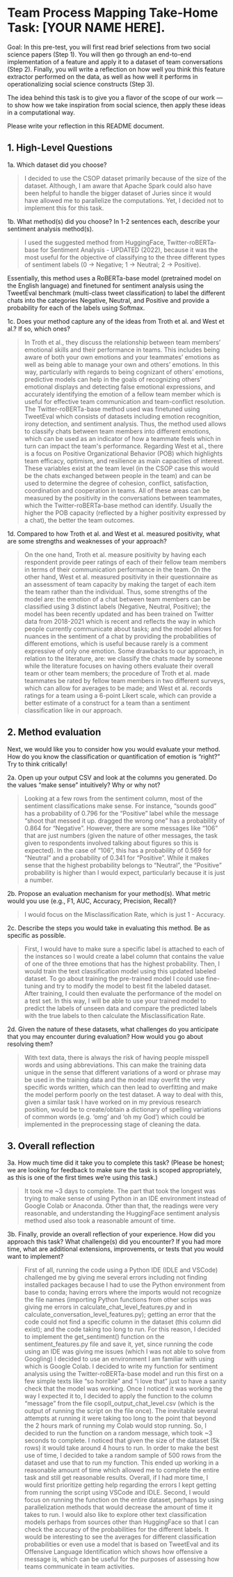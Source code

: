 # Team Process Mapping Take-Home Task: [YOUR NAME HERE].

Goal: In this pre-test, you will first read brief selections from two social science papers (Step 1). You will then go through an end-to-end implementation of a feature and apply it to a dataset of team conversations (Step 2). Finally, you will write a reflection on how well you think this feature extractor performed on the data, as well as how well it performs in operationalizing social science constructs (Step 3).

The idea behind this task is to give you a flavor of the scope of our work — to show how we take inspiration from social science, then apply these ideas in a computational way.

Please write your reflection in this README document.

## 1. High-Level Questions
1a. Which dataset did you choose?

> I decided to use the CSOP dataset primarily because of the size of the dataset. Although, I am aware that Apache Spark could also have been helpful to handle the bigger dataset of Juries since it would have allowed me to parallelize the computations. Yet, I decided not to implement this for this task.

1b. What method(s) did you choose? In 1-2 sentences each, describe your sentiment analysis method(s).

> I used the suggested method from HuggingFace, Twitter-roBERTa-base for Sentiment Analysis - UPDATED (2022), because it was the most useful for the objective of classifying to the three different types of sentiment labels (0 → Negative; 1 → Neutral; 2 → Positive). 

Essentially, this method uses a RoBERTa-base model (pretrained model on the English language) and finetuned for sentiment analysis using the TweetEval benchmark (multi-class tweet classification) to label the different chats into the categories Negative, Neutral, and Positive and provide a probability for each of the labels using Softmax.

1c. Does your method capture any of the ideas from Troth et al. and West et al.? If so, which ones?

> In Troth et al., they discuss the relationship between team members’ emotional skills and their performance in teams. This includes being aware of both your own emotions and your teammates’ emotions as well as being able to manage your own and others’ emotions. In this way, particularly with regards to being cognizant of others’ emotions, predictive models can help in the goals of recognizing others’ emotional displays and detecting false emotional expressions, and accurately identifying the emotion of a fellow team member which is useful for effective team communication and team-conflict resolution. The Twitter-roBERTa-base method used was finetuned using TweetEval which consists of datasets including emotion recognition, irony detection, and sentiment analysis. Thus, the method used allows to classify chats between team members into different emotions, which can be used as an indicator of how a teammate feels which in turn can impact the team's performance. Regarding West et al., there is a focus on Positive Organizational Behavior (POB) which highlights team efficacy, optimism, and resilience as main capacities of interest. These variables exist at the team level (in the CSOP case this would be the chats exchanged between people in the team) and can be used to determine the degree of cohesion, conflict, satisfaction, coordination and cooperation in teams. All of these areas can be measured by the positivity in the conversations between teammates, which the Twitter-roBERTa-base method can identify. Usually the higher the POB capacity (reflected by a higher positivity expressed by a chat), the better the team outcomes.

1d. Compared to how Troth et al. and West et al. measured positivity, what are some strengths and weaknesses of your approach?

> On the one hand, Troth et al. measure positivity by having each respondent provide peer ratings of each of their fellow team members in terms of their communication performance in the team. On the other hand, West et al. measured positivity in their questionnaire as an assessment of team capacity by making the target of each item the team rather than the individual. Thus, some strengths of the model are: the emotion of a chat between team members can be classified using 3 distinct labels (Negative, Neutral, Positive); the model has been recently updated and has been trained on Twitter data from 2018-2021 which is recent and reflects the way in which people currently communicate about tasks; and the model allows for nuances in the sentiment of a chat by providing the probabilities of different emotions, which is useful because rarely is a comment expressive of only one emotion. Some drawbacks to our approach, in relation to the literature, are: we classify the chats made by someone while the literature focuses on having others evaluate their overall team or other team members; the procedure of Troth et al. made teammates be rated by fellow team members in two different surveys, which can allow for averages to be made; and West et al. records ratings for a team using a 6-point Likert scale, which can provide a better estimate of a construct for a team than a sentiment classification like in our approach.

## 2. Method evaluation
Next, we would like you to consider how you would evaluate your method. How do you know the classification or quantification of emotion is “right?” Try to think critically!

2a. Open up your output CSV and look at the columns you generated. Do the values “make sense” intuitively? Why or why not?

> Looking at a few rows from the sentiment column, most of the sentiment classifications make sense. For instance, “sounds good” has a probability of 0.796 for the “Positive” label while the message “shoot that messed it up. dragged the wrong one” has a probability of 0.864 for “Negative”.
However, there are some messages like “106” that are just numbers (given the nature of other messages, the task given to respondents involved talking about figures so this is expected). In the case of “106”, this has a probability of 0.569 for “Neutral” and a probability of 0.341 for “Positive”. While it makes sense that the highest probability belongs to “Neutral”, the “Positive” probability is higher than I would expect, particularly because it is just a number.

2b. Propose an evaluation mechanism for your method(s). What metric would you use (e.g., F1, AUC, Accuracy, Precision, Recall)?

> I would focus on the Misclassification Rate, which is just 1 - Accuracy.

2c. Describe the steps you would take in evaluating this method. Be as specific as possible.

> First, I would have to make sure a specific label is attached to each of the instances so I would create a label column that contains the value of one of the three emotions that has the highest probability. Then, I would train the text classification model using this updated labeled dataset. To go about training the pre-trained model I could use fine-tuning and try to modify the model to best fit the labeled dataset. After training, I could then evaluate the performance of the model on a test set. In this way, I will be able to use your trained model to predict the labels of unseen data and compare the predicted labels with the true labels to then calculate the Misclassification Rate.

2d. Given the nature of these datasets, what challenges do you anticipate that you may encounter during evaluation? How would you go about resolving them?

> With text data, there is always the risk of having people misspell words and using abbreviations. This can make the training data unique in the sense that different variations of a word or phrase may be used in the training data and the model may overfit the very specific words written, which can then lead to overfitting and make the model perform poorly on the test dataset. A way to deal with this, given a similar task I have worked on in my previous research position, would be to create/obtain a dictionary of spelling variations of common words (e.g. ‘omg’ and ‘oh my God’) which could be implemented in the preprocessing stage of cleaning the data.

## 3. Overall reflection
3a. How much time did it take you to complete this task? (Please be honest; we are looking for feedback to make sure the task is scoped appropriately, as this is one of the first times we’re using this task.)

> It took me ~3 days to complete. The part that took the longest was trying to make sense of using Python in an IDE environment instead of Google Colab or Anaconda. Other than that, the readings were very reasonable, and understanding the HuggingFace sentiment analysis method used also took a reasonable amount of time.

3b. Finally, provide an overall reflection of your experience. How did you approach this task? What challenge(s) did you encounter? If you had more time, what are additional extensions, improvements, or tests that you would want to implement?

> First of all, running the code using a Python IDE (IDLE and VSCode) challenged me by giving me several errors including not finding installed packages because I had to use the Python environment from base to conda; having errors where the imports would not recognize the file names (importing Python functions from other scrips was giving me errors in calculate_chat_level_features.py and in calculate_conversation_level_features.py); getting an error that the code could not find a specific column in the dataset (this column did exist); and the code taking too long to run. For this reason, I decided to implement the get_sentiment() function on the sentiment_features.py file and save it, yet, since running the code using an IDE was giving me issues (which I was not able to solve from Googling) I decided to use an environment I am familiar with using which is Google Colab. I decided to write my function for sentiment analysis using the Twitter-roBERTa-base model and run this first on a few simple texts like “so horrible” and “i love that” just to have a sanity check that the model was working. Once I noticed it was working the way I expected it to, I decided to apply the function to the column “message” from the file csopII_output_chat_level.csv (which is the output of running the script on the file once). The inevitable several attempts at running it were taking too long to the point that beyond the 2 hours mark of running my Colab would stop running. So, I decided to run the function on a random message, which took ~3 seconds to complete. I noticed that given the size of the dataset (5k rows) it would take around 4 hours to run. In order to make the best use of time, I decided to take a random sample of 500 rows from the dataset and use that to run my function. This ended up working in a reasonable amount of time which allowed me to complete the entire task and still get reasonable results.
Overall, if I had more time, I would first prioritize getting help regarding the errors I kept getting from running the script using VSCode and IDLE. Second, I would focus on running the function on the entire dataset, perhaps by using parallelization methods that would decrease the amount of time it takes to run. I would also like to explore other text classification models perhaps from sources other than HuggingFace so that I can check the accuracy of the probabilities for the different labels. It would be interesting to see the averages for different classification probabilities or even use a model that is based on TweetEval and its Offensive Language Identification which shows how offensive a message is, which can be useful for the purposes of assessing how teams communicate in team activities.
